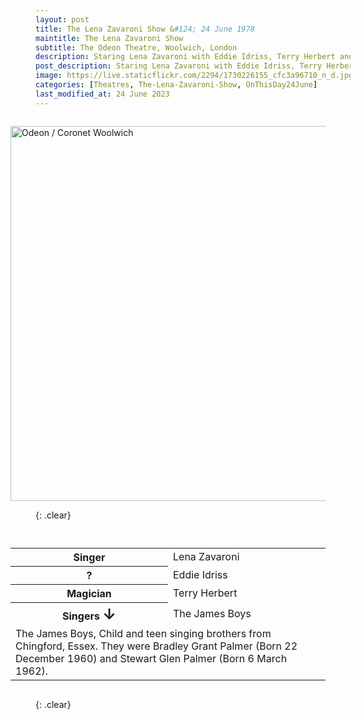 ```yaml
---
layout: post
title: The Lena Zavaroni Show &#124; 24 June 1978
maintitle: The Lena Zavaroni Show
subtitle: The Odeon Theatre, Woolwich, London
description: Staring Lena Zavaroni with Eddie Idriss, Terry Herbert and The James Boys.
post_description: Staring Lena Zavaroni with Eddie Idriss, Terry Herbert and The James Boys.
image: https://live.staticflickr.com/2294/1730226155_cfc3a96710_n_d.jpg
categories: [Theatres, The-Lena-Zavaroni-Show, OnThisDay24June]
last_modified_at: 24 June 2023
---
```


<figure class="fig3">
<a data-flickr-embed="true" href="https://www.flickr.com/photos/oldcinemaphotos/albums/72157602667063244" title="Odeon / Coronet Woolwich"><img src="https://live.staticflickr.com/2405/1729020741_74394c3b8b_c.jpg" width="800" height="600" alt="Odeon / Coronet Woolwich"></a><script async src="//embedr.flickr.com/assets/client-code.js" charset="utf-8"></script>
</figure>

{: .clear}

<figure class="fig3">
<table>
<tr><th style="width:50%">Singer</th><td style="width:50%">Lena Zavaroni</td></tr>
<tr><th>?</th><td>Eddie Idriss</td></tr>
<tr><th>Magician</th><td>Terry Herbert</td></tr>
<tr><th>Singers <span style="font-size:1.5em;">&#x2193;</span></th><td>The James Boys</td></tr>
<tr><td colspan="2">The James Boys, Child and teen singing brothers from Chingford, Essex. They were Bradley Grant Palmer (Born 22 December 1960) and Stewart Glen Palmer (Born 6 March 1962).</td></tr>
</table>
</figure>

<br />{: .clear}

<style>
.fig1 {float:left; width:49%;}

.fig2 {float:right; width:49%;}

.fig3 {float:right; width:100%;}

figcaption {float:left; width:100%;}

@media screen and (orientation:portrait) {
.fig1, .fig2 {float:left; width:100%;}
figcaption {float:left; width:100%; margin-bottom: 10px;}
}
</style>

